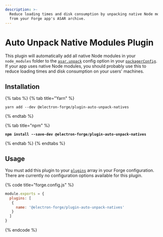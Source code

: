 ```yaml
---
description: >-
  Reduce loading times and disk consumption by unpacking native Node modules
  from your Forge app's ASAR archive.
---
```


# Auto Unpack Native Modules Plugin

This plugin will automatically add all native Node modules in your `node_modules` folder to the [`asar.unpack`](https://electron.github.io/electron-packager/main/interfaces/electronpackager.options.html#asar) config option in your [`packagerConfig`](../../configuration.md#packager-config). If your app uses native Node modules, you should probably use this to reduce loading times and disk consumption on your users' machines.

## Installation

{% tabs %}
{% tab title="Yarn" %}
```shell
yarn add --dev @electron-forge/plugin-auto-unpack-natives
```
{% endtab %}

{% tab title="npm" %}
<pre class="language-shell"><code class="lang-shell"><strong>npm install --save-dev @electron-forge/plugin-auto-unpack-natives</strong></code></pre>
{% endtab %}
{% endtabs %}

## Usage

You must add this plugin to your [`plugins`](../../configuration.md#plugins) array in your Forge configuration. There are currently no configuration options available for this plugin.

{% code title="forge.config.js" %}
```javascript
module.exports = {
  plugins: [
   {
     name: '@electron-forge/plugin-auto-unpack-natives'
   }
  ]
}
```
{% endcode %}
